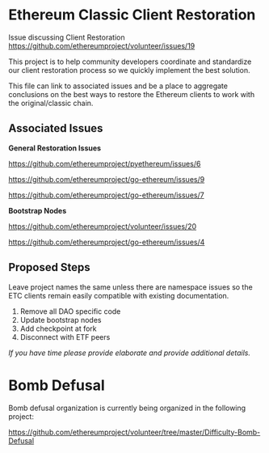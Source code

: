 # Ethereum Classic Client Restoration

Issue discussing Client Restoration https://github.com/ethereumproject/volunteer/issues/19

This project is to help community developers coordinate and standardize our client restoration process so we quickly implement the best solution.

This file can link to associated issues and be a place to aggregate
conclusions on the best ways to restore the Ethereum clients to work
with the original/classic chain.

## Associated Issues

**General Restoration Issues**

https://github.com/ethereumproject/pyethereum/issues/6

https://github.com/ethereumproject/go-ethereum/issues/9

https://github.com/ethereumproject/go-ethereum/issues/7

**Bootstrap Nodes**

https://github.com/ethereumproject/volunteer/issues/20

https://github.com/ethereumproject/go-ethereum/issues/4

## Proposed Steps

Leave project names the same unless there are namespace issues so the ETC clients remain easily compatible with existing documentation.

1. Remove all DAO specific code
2. Update bootstrap nodes
3. Add checkpoint at fork
4. Disconnect with ETF peers 

*If you have time please provide elaborate and provide additional
details.*

# Bomb Defusal

Bomb defusal organization is currently being organized in the following
project:

https://github.com/ethereumproject/volunteer/tree/master/Difficulty-Bomb-Defusal
